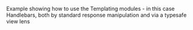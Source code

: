 Example showing how to use the Templating modules - in this case Handlebars, both by standard response manipulation and via a typesafe view lens

<script src="http://gist-it.appspot.com/https://github.com/http4k/http4k/blob/master/src/docs/cookbook/using_templates/example.kt"></script>
